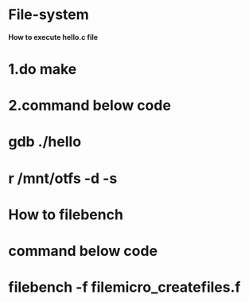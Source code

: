 # File-system

#### How to execute hello.c file
# 1.do make
# 2.command below code
#   gdb ./hello
#   r /mnt/otfs -d -s

# How to filebench
# command below code
# filebench -f filemicro_createfiles.f 
